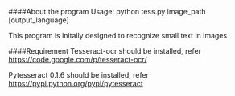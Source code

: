 ####About the program
Usage: python tess.py image_path [output_language]

This program is initally designed to recognize small text in images

####Requirement
Tesseract-ocr should be installed, refer https://code.google.com/p/tesseract-ocr/

Pytesseract 0.1.6 should be installed, refer https://pypi.python.org/pypi/pytesseract